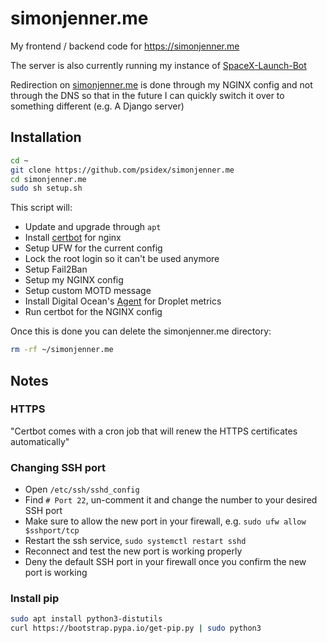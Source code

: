 # simonjenner.me

My frontend / backend code for https://simonjenner.me

The server is also currently running my instance of [SpaceX-Launch-Bot](https://github.com/r-spacex/SpaceX-Launch-Bot)

Redirection on [simonjenner.me](https://simonjenner.me) is done through my NGINX config and not through the DNS so that in the future I can quickly switch it over to something different (e.g. A Django server)

## Installation

```bash
cd ~
git clone https://github.com/psidex/simonjenner.me
cd simonjenner.me
sudo sh setup.sh
```

This script will:

- Update and upgrade through `apt`
- Install [certbot](https://certbot.eff.org/) for nginx
- Setup UFW for the current config
- Lock the root login so it can't be used anymore
- Setup Fail2Ban
- Setup my NGINX config
- Setup custom MOTD message
- Install Digital Ocean's [Agent](https://github.com/digitalocean/do-agent) for Droplet metrics
- Run certbot for the NGINX config

Once this is done you can delete the simonjenner.me directory:

```bash
rm -rf ~/simonjenner.me
```

## Notes

### HTTPS

"Certbot comes with a cron job that will renew the HTTPS certificates automatically"

### Changing SSH port

- Open `/etc/ssh/sshd_config`
- Find `# Port 22`, un-comment it and change the number to your desired SSH port
- Make sure to allow the new port in your firewall, e.g. `sudo ufw allow $sshport/tcp`
- Restart the ssh service, `sudo systemctl restart sshd`
- Reconnect and test the new port is working properly
- Deny the default SSH port in your firewall once you confirm the new port is working

### Install pip

```bash
sudo apt install python3-distutils
curl https://bootstrap.pypa.io/get-pip.py | sudo python3
```

